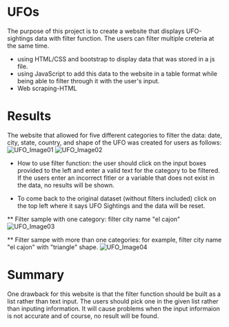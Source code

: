 # UFOs
The purpose of this project is to create a website that displays UFO-sightings data with filter function. The users can filter multiple creteria at the same time.
* using HTML/CSS and bootstrap to display data that was stored in a js file. 
* using JavaScript to add this data to the website in a table format while being able to filter through it with the user's input.
* Web scraping-HTML

# Results
The website that allowed for five different categories to filter the data: date, city, state, country, and shape of the UFO was created for users as follows:
![UFO_Image01](https://user-images.githubusercontent.com/100484606/169973877-065b1d3b-848a-4873-b85f-80023102ca5f.JPG)
![UFO_Image02](https://user-images.githubusercontent.com/100484606/169973895-0ac7b789-0652-4ead-ac00-b886381dc7bb.JPG)

* How to use filter function: the user should click on the input boxes provided to the left and enter a valid text for the category to be filtered. If the users enter an incorrect fitler or a variable that does not exist in the data, no results will be shown.

* To come back to the original dataset (without filters included) click on the top left where it says UFO Sightings and the data will be reset.

** Filter sample with one category: filter city name "el cajon"
![UFO_Image03](https://user-images.githubusercontent.com/100484606/169977510-cca0c3f4-770c-480d-b3ba-45f08f0ad0e6.JPG)

** Filter sampe with more than one categories: for example, filter city name "el cajon" with "triangle" shape.
![UFO_Image04](https://user-images.githubusercontent.com/100484606/169977638-0a5339b4-c081-4a75-af7e-90589a7f47e9.JPG)

# Summary
One drawback for this website is that the filter function should be built as a list rather than text input. The users should pick one in the given list rather than inputing information. It will cause problems when the input informaion is not accurate and of course, no result will be found.
